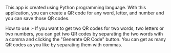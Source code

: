 This app is created using Python programming language. With this application, you can create a QR code for any word, letter, and number and you can save those QR codes.

How to use :- If you want to get two QR codes for two words, two letters or two numbers, you can get two QR codes by separating the two words with a comma and clicking the "Generate QR Code" button. You can get as many QR codes as you like by separating them with commas.
